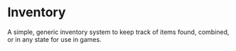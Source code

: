 Inventory
=========

A simple, generic inventory system to keep track of items found, combined, or in any state for use in games.